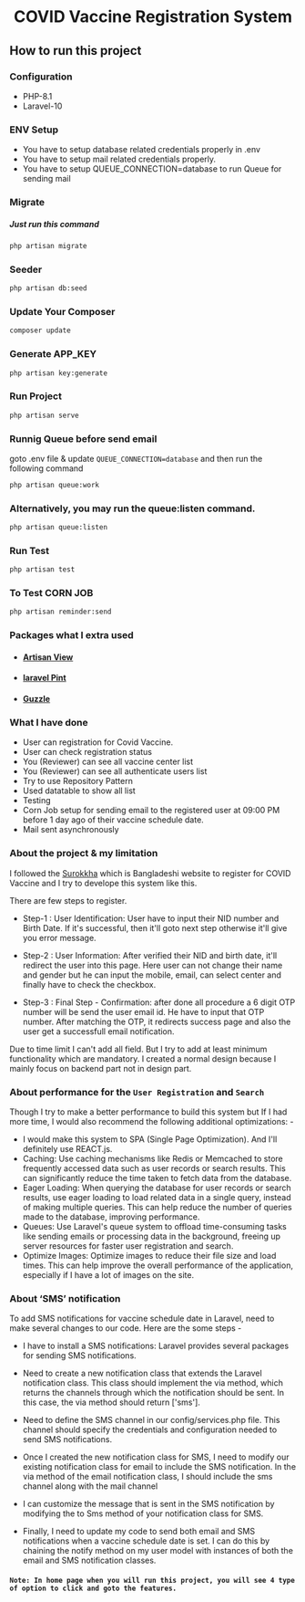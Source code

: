 <div align='center'>

# COVID Vaccine Registration System

</div>

<!-- ## Authentication
<h4>Install Laravel UI Package</h4>

```bash
composer require laravel/ui
```

<h4>Generate auth scaffolding</h4>

```bash
php artisan ui vue --auth
``` -->

## How to run this project

### Configuration
- PHP-8.1
- Laravel-10

### ENV Setup 
- You have to setup database related credentials properly in .env
- You have to setup mail related credentials properly.
- You have to setup QUEUE_CONNECTION=database to run Queue for sending mail



### Migrate 
<h5>Just run this command</h5>

```bash
php artisan migrate
```

### Seeder

```bash
php artisan db:seed
```

### Update Your Composer 
```bash
composer update
```

### Generate APP_KEY
```bash
php artisan key:generate
```

### Run Project 
```bash
php artisan serve
```

### Runnig Queue before send email 
goto .env file & update `QUEUE_CONNECTION=database` and then run the following command

```bash
php artisan queue:work
```

### Alternatively, you may run the queue:listen command.
```bash
php artisan queue:listen
```

### Run Test 
```bash
php artisan test
```

### To Test CORN JOB 
```bash
php artisan reminder:send
```


### Packages what I extra used
- #### [Artisan View](https://github.com/svenluijten/artisan-view)
- #### [laravel Pint](https://github.com/laravel/pint)
- #### [Guzzle](https://docs.guzzlephp.org/en/stable/index.html)


### What I have done
- User can registration for Covid Vaccine.
- User can check registration status
- You (Reviewer) can see all vaccine center list
- You (Reviewer) can see all authenticate users list
- Try to use Repository Pattern
- Used datatable to show all list
- Testing
- Corn Job setup for sending email to the registered user at 09:00 PM before 1 day ago of their vaccine schedule date.
- Mail sent asynchronously

### About the project & my limitation
I followed the [Surokkha](https://surokkha.gov.bd/) which is Bangladeshi website to register for COVID Vaccine and I try to develope this system like this.

There are few steps to register. 

 - Step-1 : User Identification: User have to input their NID number and Birth Date. If it's successful, then it'll goto next step otherwise it'll give you error message.

 - Step-2 : User Information: After verified  their NID and birth date, it'll redirect the user into this page. Here user can not change their name and gender but he can input the mobile, email, can select center and finally have to check the checkbox.

 - Step-3 : Final Step - Confirmation: after done all procedure a 6 digit OTP number will be send the user email id. He have to input that OTP number. After matching the OTP, it redirects success page and also the user get a successfull email notification. 
   
Due to time limit I can't add all field. But I try to add at least minimum functionality which are mandatory. I created a normal design because I mainly focus on backend part not in design part.



### About performance for the `User Registration` and `Search`

Though I try to make a better performance to build this system but If I had more time, I would also recommend the following additional optimizations: -

- I would make this system to SPA (Single Page Optimization). And I'll definitely use REACT.js.  
- Caching: Use caching mechanisms like Redis or Memcached to store frequently accessed data such as user records or search results. This can significantly reduce the time taken to fetch data from the database.
- Eager Loading: When querying the database for user records or search results, use eager loading to load related data in a single query, instead of making multiple queries. This can help reduce the number of queries made to the database, improving performance.
- Queues: Use Laravel's queue system to offload time-consuming tasks like sending emails or processing data in the background, freeing up server resources for faster user registration and search.
- Optimize Images: Optimize images to reduce their file size and load times. This can help improve the overall performance of the application, especially if I have a lot of images on the site.


### About ‘SMS’ notification
To add SMS notifications for vaccine schedule date in Laravel, need to make several changes to our code. Here are the some steps -

- I have to install a SMS notifications: Laravel provides several packages for sending SMS notifications.

- Need to create a new notification class that extends the Laravel notification class. This class should implement the via method, which returns the channels through which the notification should be sent. In this case, the via method should return ['sms'].

- Need to define the SMS channel in our config/services.php file. This channel should specify the credentials and configuration needed to send SMS notifications.

- Once I created the new notification class for SMS, I need to modify our existing notification class for email to include the SMS notification. In the via method of the email notification class, I should include the sms channel along with the mail channel

- I can customize the message that is sent in the SMS notification by modifying the to Sms method of your notification class for SMS.

- Finally, I need to update my code to send both email and SMS notifications when a vaccine schedule date is set. I can do this by chaining the notify method on my user model with instances of both the email and SMS notification classes.




#### `Note: In home page when you will run this project, you will see 4 type of option to click and goto the features.`
